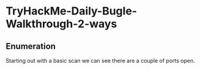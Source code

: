 # TryHackMe-Daily-Bugle-Walkthrough-2-ways

## Enumeration
Starting out with a basic scan we can see there are a couple of ports open.
